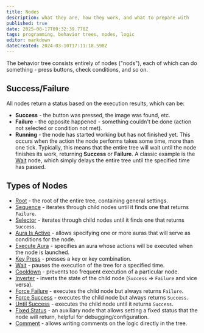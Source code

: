 ```yaml
---
title: Nodes
description: what they are, how they work, and what to prepare with
published: true
date: 2025-08-17T09:32:39.778Z
tags: programming, behavior trees, nodes, logic
editor: markdown
dateCreated: 2024-03-10T17:11:18.598Z
---
```


The behavior tree consists entirely of nodes ("nods"), each of which can do something - press buttons, check conditions, and so on.

## Success/Failure
All nodes return a status based on the execution results, which can be:
- **Success** - the button was pressed, the image was found, etc.
- **Failure** - the opposite happened - something couldn't be done (action not selected or condition not met).
- **Running** - the node has started working but has not finished yet. This occurs when the action the node performs takes some time, more than one tick. Typically, this means that the entire tree will wait until the node finishes its work, returning **Success** or **Failure**. A classic example is the [Wait](/behavior-trees/nodes/wait) node, which simply delays the entire tree until the specified time has passed.

## Types of Nodes
- [Root](/behavior-trees/nodes/root) - the root of the entire tree, containing general settings.
- [Sequence](/behavior-trees/nodes/sequence) - iterates through child nodes until it finds one that returns `Failure`.
- [Selector](/behavior-trees/nodes/selector) - iterates through child nodes until it finds one that returns `Success`.
- [Aura Is Active](/behavior-trees/nodes/aura-is-active) - allows specifying one or more auras that will serve as conditions for the node.
- [Execute Aura](/behavior-trees/nodes/execute-aura) - specifies an aura whose actions will be executed when the node is launched.
- [Key Press](/behavior-trees/nodes/KeyPress) - presses a key or key combination.
- [Wait](/behavior-trees/nodes/wait) - pauses the execution of the tree for a specified time.
- [Cooldown](/behavior-trees/nodes/cooldown) - prevents too frequent execution of a particular node.
- [Inverter](/behavior-trees/nodes/inverter) - inverts the state of the child node (`Success` => `Failure` and vice versa).
- [Force Failure](/behavior-trees/nodes/force-failure) - executes the child node but always returns `Failure`.
- [Force Success](/behavior-trees/nodes/force-success) - executes the child node but always returns `Success`.
- [Until Success](/behavior-trees/nodes/until-success) - executes the child node until it returns `Success`.
- [Fixed Status](/behavior-trees/nodes/fixed-status) - an auxiliary node that allows setting a fixed status that the node will return, helpful for debugging/configuration.
- [Comment](/behavior-trees/nodes/comment) - allows writing comments on the logic directly in the tree.
